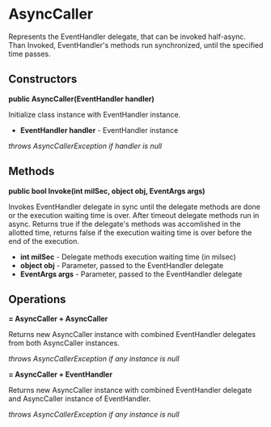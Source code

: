 # AsyncCaller

Represents the EventHandler delegate, that can be invoked half-async. Than Invoked, EventHandler's methods run synchronized, until the specified time passes. 

## Constructors

__public AsyncCaller(EventHandler handler)__     

Initialize class instance with EventHandler instance.

+ __EventHandler handler__ - EventHandler instance

_throws AsyncCallerException if *handler* is *null*_

## Methods

__public bool Invoke(int milSec, object obj, EventArgs args)__    

Invokes EventHandler delegate in sync until the delegate methods are done or the execution waiting time is over. After timeout delegate methods run in async.
Returns true if the delegate's methods was accomlished in the allotted time, returns false if the execution waiting time is over before the end of the execution.

+ __int milSec__ - Delegate methods execution waiting time (in milsec)
+ __object obj__ - Parameter, passed to the EventHandler delegate
+ __EventArgs args__ - Parameter, passed to the EventHandler delegate

## Operations

__= AsyncCaller + AsyncCaller__

Returns new AsyncCaller instance with combined EventHandler delegates from both AsyncCaller instances. 

_throws AsyncCallerException if any instance is null_

__= AsyncCaller + EventHandler__

Returns new AsyncCaller instance with combined EventHandler delegate and AsyncCaller instance of EventHandler.

_throws AsyncCallerException if any instance is null_
